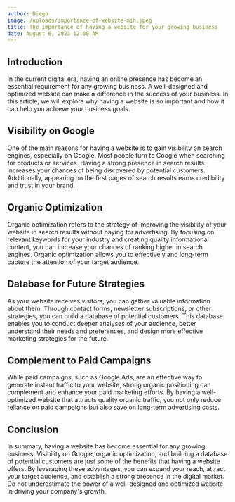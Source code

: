 ```yaml
---
author: Diego
image: /uploads/importance-of-website-min.jpeg
title: The importance of having a website for your growing business
date: August 6, 2023 12:00 AM
---
```

## Introduction

In the current digital era, having an online presence has become an essential requirement for any growing business. A well-designed and optimized website can make a difference in the success of your business. In this article, we will explore why having a website is so important and how it can help you achieve your business goals.

## Visibility on Google

One of the main reasons for having a website is to gain visibility on search engines, especially on Google. Most people turn to Google when searching for products or services. Having a strong presence in search results increases your chances of being discovered by potential customers. Additionally, appearing on the first pages of search results earns credibility and trust in your brand.

## Organic Optimization

Organic optimization refers to the strategy of improving the visibility of your website in search results without paying for advertising. By focusing on relevant keywords for your industry and creating quality informational content, you can increase your chances of ranking higher in search engines. Organic optimization allows you to effectively and long-term capture the attention of your target audience.

## Database for Future Strategies

As your website receives visitors, you can gather valuable information about them. Through contact forms, newsletter subscriptions, or other strategies, you can build a database of potential customers. This database enables you to conduct deeper analyses of your audience, better understand their needs and preferences, and design more effective marketing strategies for the future.

## Complement to Paid Campaigns

While paid campaigns, such as Google Ads, are an effective way to generate instant traffic to your website, strong organic positioning can complement and enhance your paid marketing efforts. By having a well-optimized website that attracts quality organic traffic, you not only reduce reliance on paid campaigns but also save on long-term advertising costs.

## Conclusion

In summary, having a website has become essential for any growing business. Visibility on Google, organic optimization, and building a database of potential customers are just some of the benefits that having a website offers. By leveraging these advantages, you can expand your reach, attract your target audience, and establish a strong presence in the digital market. Do not underestimate the power of a well-designed and optimized website in driving your company's growth.